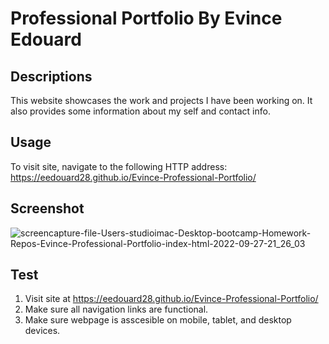 # Professional Portfolio By Evince Edouard

## Descriptions
This website showcases the work and projects I have been working on. It also provides some information about my self and contact info. 

## Usage
To visit site, navigate to the following HTTP address: https://eedouard28.github.io/Evince-Professional-Portfolio/


## Screenshot
![screencapture-file-Users-studioimac-Desktop-bootcamp-Homework-Repos-Evince-Professional-Portfolio-index-html-2022-09-27-21_26_03](https://user-images.githubusercontent.com/111817163/192666531-db40420d-dec8-4e47-ac83-3f5e3fde95bb.png)


## Test
1. Visit site at https://eedouard28.github.io/Evince-Professional-Portfolio/
2. Make sure all navigation links are functional.
3. Make sure webpage is asscesible on mobile, tablet, and desktop devices.
